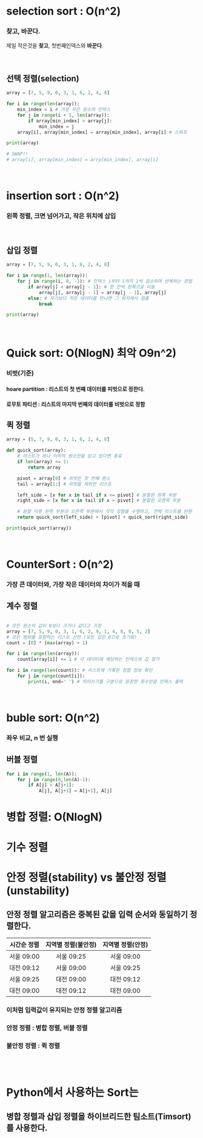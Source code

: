 
# selection  sort : O(n^2)
### 찾고, 바꾼다. 
제일 작은것을 **찾고**, 첫번째인덱스와 **바꾼다**.

<br>

## 선택 정렬(selection)
```python
array = [7, 5, 9, 0, 3, 1, 6, 2, 4, 8]

for i in range(len(array)):
    min_index = i # 가장 작은 원소의 인덱스
    for j in range(i + 1, len(array)):
        if array[min_index] > array[j]:
            min_index = j
    array[i], array[min_index] = array[min_index], array[i] # 스와프

print(array)

# SWAP!! 
# array[i], array[min_index] = arry[min_index], array[i]
```

<br>

# insertion sort : O(n^2)
### 왼쪽 정렬, 크면 넘어가고, 작은 위치에 삽입

<br>

## 삽입 정렬
```python
array = [7, 5, 9, 0, 3, 1, 6, 2, 4, 8]

for i in range(1, len(array)):
    for j in range(i, 0, -1): # 인덱스 i부터 1까지 1씩 감소하며 반복하는 문법
        if array[j] < array[j - 1]: # 한 칸씩 왼쪽으로 이동
            array[j], array[j - 1] = array[j - 1], array[j]
        else: # 자기보다 작은 데이터를 만나면 그 위치에서 멈춤
            break

print(array)
```
<br>

# Quick sort: O(NlogN) 최악 O9n^2)
### 비벗(기준)
#### hoare partition : 리스트의 첫 번째 데이터를 피벗으로 정한다. 
#### 로무토 파티션 : 리스트의 마지막 번째의 데이터를 비벗으로 정함

## 퀵 정렬
```python
array = [5, 7, 9, 0, 3, 1, 6, 2, 4, 8]

def quick_sort(array):
    # 리스트가 하나 이하의 원소만을 담고 있다면 종료
    if len(array) <= 1:
        return array

    pivot = array[0] # 피벗은 첫 번째 원소
    tail = array[1:] # 피벗을 제외한 리스트

    left_side = [x for x in tail if x <= pivot] # 분할된 왼쪽 부분
    right_side = [x for x in tail if x > pivot] # 분할된 오른쪽 부분

    # 분할 이후 왼쪽 부분과 오른쪽 부분에서 각각 정렬을 수행하고, 전체 리스트를 반환
    return quick_sort(left_side) + [pivot] + quick_sort(right_side)

print(quick_sort(array))
```

<br>

# CounterSort : O(n^2)
### 가장 큰 데이터와, 가장 작은 데이터의 차이가 적을 때

## 계수 정렬
```python

# 모든 원소의 값이 0보다 크거나 같다고 가정
array = [7, 5, 9, 0, 3, 1, 6, 2, 9, 1, 4, 8, 0, 5, 2]
# 모든 범위를 포함하는 리스트 선언 (모든 값은 0으로 초기화)
count = [0] * (max(array) + 1)

for i in range(len(array)):
    count[array[i]] += 1 # 각 데이터에 해당하는 인덱스의 값 증가

for i in range(len(count)): # 리스트에 기록된 정렬 정보 확인
    for j in range(count[i]):
        print(i, end=' ') # 띄어쓰기를 구분으로 등장한 횟수만큼 인덱스 출력
```


<br>


# buble sort: O(n^2)
### 좌우 비교, n 번 실행

## 버블 정렬
```python
for i in range(1, len(A)):
    for j in range(0,len(A)-1):
        if A[j] > A[j+1]:
            A[j], A[j+1] = A[j+1], A[j]
```

# 병합 정렬: O(NlogN)

# 기수 정렬


# 안정 정렬(stability) vs 불안정 정렬(unstability)
## 안정 정렬 알고리즘은 중복된 값을 입력 순서와 동일하기 정렬한다. 

|시간순 정렬 | 지역별 정렬(불안정) | 지역별 정렬(안정)|
|:---:|:---:|:---:|
|서울 09:00| 서울 09:25| 서울 09:00|
|대전 09:12| 서울 09:00 | 서울 09:25|
|서울 09:25| 대전 09:00 | 대전 09:12|
|대전 09:00| 대전 09:12 | 대전 09:00|

### 이처럼 입력값이 유지되는 안정 정렬 알고리즘
### 안정 정렬 : 병합 정렬, 버블 정렬
### 불안정 정렬 : 퀵 정렬

<br>
<br>

# Python에서 사용하는 Sort는 
## 병합 정렬과 삽입 정렬을 하이브리드한 팀소트(Timsort)를 사용한다. 


